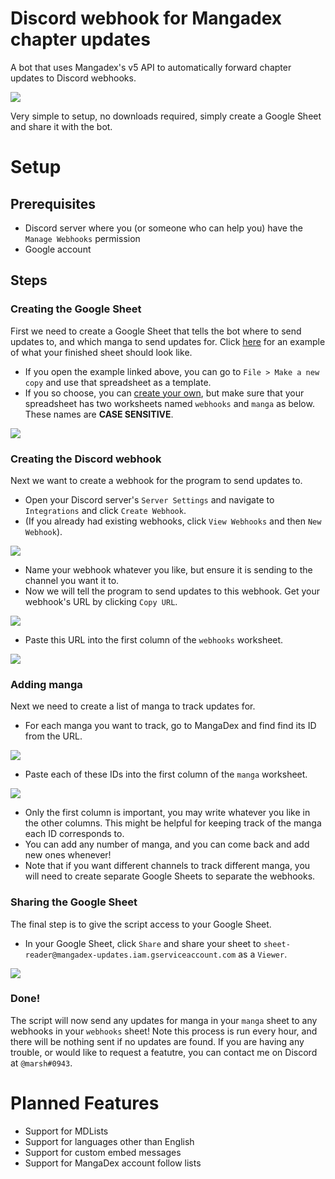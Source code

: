 # Discord webhook for Mangadex chapter updates
A bot that uses Mangadex's v5 API to automatically forward chapter updates to Discord webhooks.

![](steps/example.png)

Very simple to setup, no downloads required, simply create a Google Sheet and share it with the bot.

# Setup
## Prerequisites
- Discord server where you (or someone who can help you) have the `Manage Webhooks` permission 
- Google account

## Steps
### Creating the Google Sheet
First we need to create a Google Sheet that tells the bot where to send updates to, and which manga to send updates for. Click [here](https://docs.google.com/spreadsheets/d/1jDIZMK1dT6ZuP63rPBmCinSlofFEsf6NraHhcmjKmRI/edit?usp=sharing) for an example of what your finished sheet should look like.

- If you open the example linked above, you can go to `File > Make a new copy` and use that spreadsheet as a template.
- If you so choose, you can [create your own](https://sheets.new/), but make sure that your spreadsheet has two worksheets named `webhooks` and `manga` as below. These names are **CASE SENSITIVE**.

![](steps/worksheets.png)

### Creating the Discord webhook
Next we want to create a webhook for the program to send updates to.
- Open your Discord server's `Server Settings` and navigate to `Integrations` and click `Create Webhook`.
- (If you already had existing webhooks, click `View Webhooks` and then `New Webhook`).

![](steps/createwebhook.png)

- Name your webhook whatever you like, but ensure it is sending to the channel you want it to.
- Now we will tell the program to send updates to this webhook. Get your webhook's URL by clicking `Copy URL`.

![](steps/webhookurl.png)

- Paste this URL into the first column of the `webhooks` worksheet.

![](steps/webhooksheet.png)

### Adding manga
Next we need to create a list of manga to track updates for.
- For each manga you want to track, go to MangaDex and find find its ID from the URL.

![](steps/mangaid.png)

- Paste each of these IDs into the first column of the `manga` worksheet.

![](steps/mangasheet.png)

- Only the first column is important, you may write whatever you like in the other columns. This might be helpful for keeping track of the manga each ID corresponds to.
- You can add any number of manga, and you can come back and add new ones whenever!
- Note that if you want different channels to track different manga, you will need to create separate Google Sheets to separate the webhooks.

### Sharing the Google Sheet
The final step is to give the script access to your Google Sheet.

- In your Google Sheet, click `Share` and share your sheet to `sheet-reader@mangadex-updates.iam.gserviceaccount.com` as a `Viewer`.

![](steps/share.png)

### Done!
The script will now send any updates for manga in your `manga` sheet to any webhooks in your `webhooks` sheet! Note this process is run every hour, and there will be nothing sent if no updates are found.
If you are having any trouble, or would like to request a featutre, you can contact me on Discord at `@marsh#0943`.

# Planned Features
- Support for MDLists
- Support for languages other than English
- Support for custom embed messages
- Support for MangaDex account follow lists
